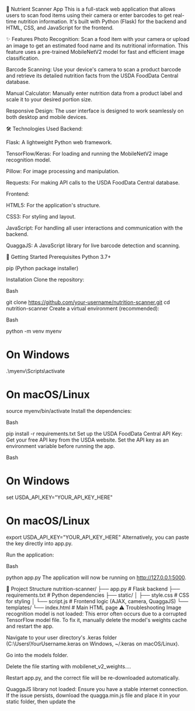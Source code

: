 🍏 Nutrient Scanner App
This is a full-stack web application that allows users to scan food items using their camera or enter barcodes to get real-time nutrition information. It's built with Python (Flask) for the backend and HTML, CSS, and JavaScript for the frontend.

✨ Features
Photo Recognition: Scan a food item with your camera or upload an image to get an estimated food name and its nutritional information. This feature uses a pre-trained MobileNetV2 model for fast and efficient image classification.

Barcode Scanning: Use your device's camera to scan a product barcode and retrieve its detailed nutrition facts from the USDA FoodData Central database.

Manual Calculator: Manually enter nutrition data from a product label and scale it to your desired portion size.

Responsive Design: The user interface is designed to work seamlessly on both desktop and mobile devices.

🛠️ Technologies Used
Backend:

Flask: A lightweight Python web framework.

TensorFlow/Keras: For loading and running the MobileNetV2 image recognition model.

Pillow: For image processing and manipulation.

Requests: For making API calls to the USDA FoodData Central database.

Frontend:

HTML5: For the application's structure.

CSS3: For styling and layout.

JavaScript: For handling all user interactions and communication with the backend.

QuaggaJS: A JavaScript library for live barcode detection and scanning.

🚀 Getting Started
Prerequisites
Python 3.7+

pip (Python package installer)

Installation
Clone the repository:

Bash

git clone https://github.com/your-username/nutrition-scanner.git
cd nutrition-scanner
Create a virtual environment (recommended):

Bash

python -m venv myenv
# On Windows
.\myenv\Scripts\activate
# On macOS/Linux
source myenv/bin/activate
Install the dependencies:

Bash

pip install -r requirements.txt
Set up the USDA FoodData Central API Key:
Get your free API key from the USDA website.
Set the API key as an environment variable before running the app.

Bash

# On Windows
set USDA_API_KEY="YOUR_API_KEY_HERE"
# On macOS/Linux
export USDA_API_KEY="YOUR_API_KEY_HERE"
Alternatively, you can paste the key directly into app.py.

Run the application:

Bash

python app.py
The application will now be running on http://127.0.0.1:5000.

📝 Project Structure
nutrition-scanner/
├── app.py                  # Flask backend
├── requirements.txt        # Python dependencies
├── static/
│   ├── style.css           # CSS for styling
│   └── script.js           # Frontend logic (AJAX, camera, QuaggaJS)
└── templates/
    └── index.html          # Main HTML page
⚠️ Troubleshooting
Image recognition model is not loaded: This error often occurs due to a corrupted TensorFlow model file. To fix it, manually delete the model's weights cache and restart the app.

Navigate to your user directory's .keras folder (C:\Users\YourUsername\.keras on Windows, ~/.keras on macOS/Linux).

Go into the models folder.

Delete the file starting with mobilenet_v2_weights....

Restart app.py, and the correct file will be re-downloaded automatically.

QuaggaJS library not loaded: Ensure you have a stable internet connection. If the issue persists, download the quagga.min.js file and place it in your static folder, then update the <script> tag in index.html to point to the local file.

🤝 Contributing
Feel free to open issues or submit pull requests to improve the application.
